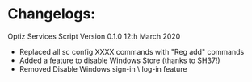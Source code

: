 # Changelogs:

Optiz Services Script Version 0.1.0
12th March 2020

* Replaced all sc config XXXX commands with "Reg add" commands
* Added a feature to disable Windows Store (thanks to SH37!)
* Removed Disable Windows sign-in \ log-in feature
